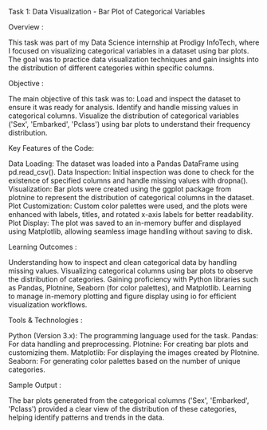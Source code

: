 Task 1: Data Visualization - Bar Plot of Categorical Variables



Overview :

This task was part of my Data Science internship at Prodigy InfoTech, where I focused on visualizing categorical variables in a dataset using bar plots. The goal was to practice data visualization techniques and gain insights into the distribution of different categories within specific columns.



Objective :

The main objective of this task was to:
Load and inspect the dataset to ensure it was ready for analysis.
Identify and handle missing values in categorical columns.
Visualize the distribution of categorical variables ('Sex', 'Embarked', 'Pclass') using bar plots to understand their frequency distribution.



Key Features of the Code:

Data Loading: The dataset was loaded into a Pandas DataFrame using pd.read_csv().
Data Inspection: Initial inspection was done to check for the existence of specified columns and handle missing values with dropna().
Visualization: Bar plots were created using the ggplot package from plotnine to represent the distribution of categorical columns in the dataset.
Plot Customization: Custom color palettes were used, and the plots were enhanced with labels, titles, and rotated x-axis labels for better readability.
Plot Display: The plot was saved to an in-memory buffer and displayed using Matplotlib, allowing seamless image handling without saving to disk.



Learning Outcomes :

Understanding how to inspect and clean categorical data by handling missing values.
Visualizing categorical columns using bar plots to observe the distribution of categories.
Gaining proficiency with Python libraries such as Pandas, Plotnine, Seaborn (for color palettes), and Matplotlib.
Learning to manage in-memory plotting and figure display using io for efficient visualization workflows.



Tools & Technologies :

Python (Version 3.x): The programming language used for the task.
Pandas: For data handling and preprocessing.
Plotnine: For creating bar plots and customizing them.
Matplotlib: For displaying the images created by Plotnine.
Seaborn: For generating color palettes based on the number of unique categories.



Sample Output :

The bar plots generated from the categorical columns ('Sex', 'Embarked', 'Pclass') provided a clear view of the distribution of these categories, helping identify patterns and trends in the data.
